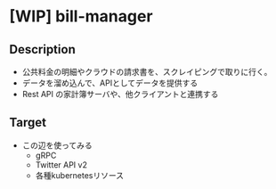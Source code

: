 # [WIP] bill-manager

## Description
- 公共料金の明細やクラウドの請求書を、スクレイピングで取りに行く。
- データを溜め込んで、APIとしてデータを提供する
- Rest API の家計簿サーバや、他クライアントと連携する

## Target
- この辺を使ってみる
    - gRPC
    - Twitter API v2
    - 各種kubernetesリソース
